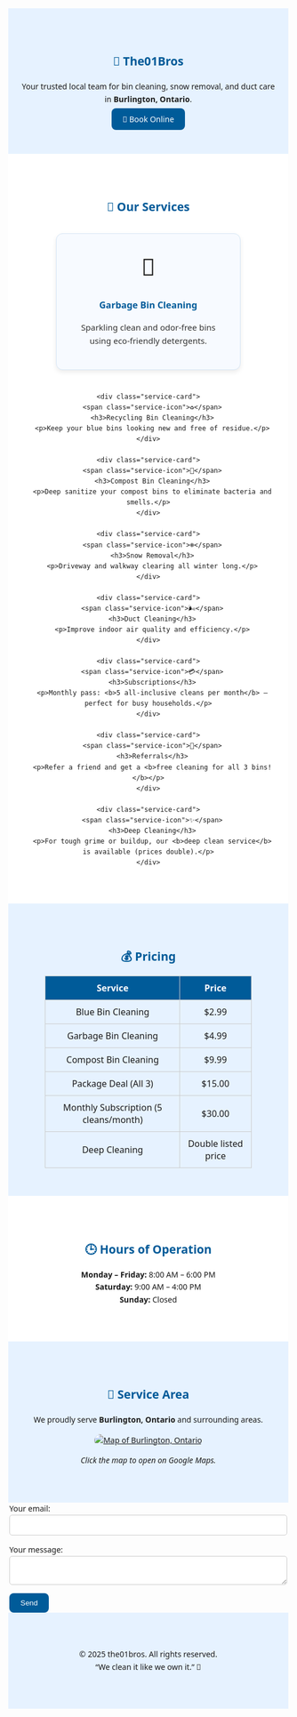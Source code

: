 <!-- the01bros GitHub Pages main site -->
<style>
  body {
    font-family: 'Segoe UI', sans-serif;
    line-height: 1.6;
    margin: 0;
  }
  section {
    padding: 50px 20px;
  }
  .lightblue { background-color: #e6f2ff; }
  .white { background-color: #ffffff; }
  h1, h2, h3 { color: #005b99; }
  .center { text-align: center; }
  .price-table {
    border-collapse: collapse;
    margin: auto;
    width: 80%;
  }
  .price-table th, .price-table td {
    border: 1px solid #ccc;
    padding: 10px;
    text-align: center;
  }
  .price-table th {
    background-color: #005b99;
    color: white;
  }
  .button {
    background-color: #005b99;
    color: white;
    padding: 10px 20px;
    text-decoration: none;
    border-radius: 8px;
  }
  .button:hover {
    background-color: #007acc;
  }
  form {
    max-width: 500px;
    margin: auto;
    text-align: left;
  }
  input, textarea {
    width: 100%;
    padding: 10px;
    margin-bottom: 15px;
    border: 1px solid #ccc;
    border-radius: 5px;
  }
  input[type="submit"], button[type="submit"] {
    background-color: #005b99;
    color: white;
    border: none;
    cursor: pointer;
    border-radius: 8px;
    padding: 10px 20px;
  }
  input[type="submit"]:hover, button[type="submit"]:hover {
    background-color: #007acc;
  }

  /* ✅ New styling for services section */
  .services-container {
    display: flex;
    flex-wrap: wrap;
    justify-content: center;
    gap: 25px;
    margin-top: 30px;
  }

  .service-card {
    background-color: #f7faff;
    border: 1px solid #d6e6f5;
    border-radius: 12px;
    box-shadow: 0 4px 8px rgba(0,0,0,0.08);
    width: 280px;
    padding: 25px;
    text-align: center;
    transition: transform 0.2s, box-shadow 0.2s;
  }

  .service-card:hover {
    transform: translateY(-5px);
    box-shadow: 0 6px 14px rgba(0,0,0,0.12);
  }

  .service-icon {
    font-size: 42px;
    display: block;
    margin-bottom: 12px;
  }

  .service-card h3 {
    color: #005b99;
    margin-bottom: 10px;
  }

  .service-card p {
    font-size: 15px;
    color: #333;
  }
</style>

<section class="lightblue center">
  <h1>🧼 The01Bros</h1>
  <p>Your trusted local team for bin cleaning, snow removal, and duct care in <b>Burlington, Ontario</b>.</p>
  <a href="#book" class="button">📅 Book Online</a>
</section>

<!-- ✅ Updated "Our Services" section -->
<section class="white center">
  <h2>🧰 Our Services</h2>

  <div class="services-container">
    <div class="service-card">
      <span class="service-icon">🚮</span>
      <h3>Garbage Bin Cleaning</h3>
      <p>Sparkling clean and odor-free bins using eco-friendly detergents.</p>
    </div>

    <div class="service-card">
      <span class="service-icon">♻️</span>
      <h3>Recycling Bin Cleaning</h3>
      <p>Keep your blue bins looking new and free of residue.</p>
    </div>

    <div class="service-card">
      <span class="service-icon">🌿</span>
      <h3>Compost Bin Cleaning</h3>
      <p>Deep sanitize your compost bins to eliminate bacteria and smells.</p>
    </div>

    <div class="service-card">
      <span class="service-icon">❄️</span>
      <h3>Snow Removal</h3>
      <p>Driveway and walkway clearing all winter long.</p>
    </div>

    <div class="service-card">
      <span class="service-icon">🌬️</span>
      <h3>Duct Cleaning</h3>
      <p>Improve indoor air quality and efficiency.</p>
    </div>

    <div class="service-card">
      <span class="service-icon">💳</span>
      <h3>Subscriptions</h3>
      <p>Monthly pass: <b>5 all-inclusive cleans per month</b> — perfect for busy households.</p>
    </div>

    <div class="service-card">
      <span class="service-icon">🤝</span>
      <h3>Referrals</h3>
      <p>Refer a friend and get a <b>free cleaning for all 3 bins!</b></p>
    </div>

    <div class="service-card">
      <span class="service-icon">✨</span>
      <h3>Deep Cleaning</h3>
      <p>For tough grime or buildup, our <b>deep clean service</b> is available (prices double).</p>
    </div>
  </div>
</section>

<section class="lightblue">
  <h2 class="center">💰 Pricing</h2>

  <table class="price-table">
    <tr><th>Service</th><th>Price</th></tr>
    <tr><td>Blue Bin Cleaning</td><td>$2.99</td></tr>
    <tr><td>Garbage Bin Cleaning</td><td>$4.99</td></tr>
    <tr><td>Compost Bin Cleaning</td><td>$9.99</td></tr>
    <tr><td>Package Deal (All 3)</td><td>$15.00</td></tr>
    <tr><td>Monthly Subscription (5 cleans/month)</td><td>$30.00</td></tr>
    <tr><td>Deep Cleaning</td><td>Double listed price</td></tr>
  </table>
</section>

<section class="white center">
  <h2>🕒 Hours of Operation</h2>
  <p><b>Monday – Friday:</b> 8:00 AM – 6:00 PM<br>
     <b>Saturday:</b> 9:00 AM – 4:00 PM<br>
     <b>Sunday:</b> Closed</p>
</section>

<section class="lightblue center">
  <h2>📍 Service Area</h2>
  <p>We proudly serve <b>Burlington, Ontario</b> and surrounding areas.</p>
  <a href="https://www.google.com/maps/place/Burlington,+Ontario" target="_blank">
    <img src="https://maps.googleapis.com/maps/api/staticmap?center=Burlington,Ontario&zoom=12&size=600x300&key=YOUR_API_KEY" 
         alt="Map of Burlington, Ontario" style="border-radius:12px;max-width:90%;"/>
  </a>
  <p><i>Click the map to open on Google Maps.</i></p>
</section>

<!-- ✅ Booking Form -->
<form
  action="https://formspree.io/f/xnngzglz"
  method="POST"
>
  <label>
    Your email:
    <input type="email" name="email">
  </label>
  <label>
    Your message:
    <textarea name="message"></textarea>
  </label>
  <!-- your other form fields go here -->
  <button type="submit">Send</button>
</form>

<section class="lightblue center">
  <p>© 2025 the01bros. All rights reserved.<br>
  “We clean it like we own it.” 🧢</p>
</section>
